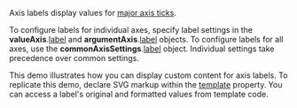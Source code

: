 Axis labels display values for [major axis ticks](/Documentation/ApiReference/UI_Components/dxChart/Configuration/commonAxisSettings/tick/).
<!--split-->

To configure labels for individual axes, specify label settings in the **valueAxis**.[label](/Documentation/ApiReference/UI_Components/dxChart/Configuration/valueAxis/label/) and **argumentAxis**.[label](/Documentation/ApiReference/UI_Components/dxChart/Configuration/argumentAxis/label/) objects. To configure labels for all axes, use the **commonAxisSettings**.[label](/Documentation/ApiReference/UI_Components/dxChart/Configuration/commonAxisSettings/label/) object. Individual settings take precedence over common settings.

This demo illustrates how you can display custom content for axis labels. To replicate this demo, declare SVG markup within the [template](/Documentation/ApiReference/UI_Components/dxChart/Configuration/commonAxisSettings/label/#template) property. You can access a label's original and formatted values from template code. 
